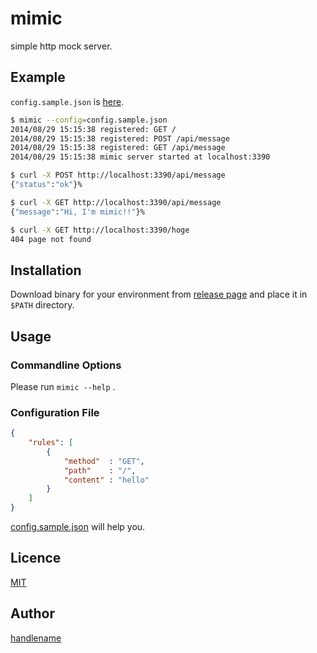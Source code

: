 # mimic

simple http mock server.

## Example

`config.sample.json` is [here](https://github.com/handlename/mimic/config.sample.json).

```bash
$ mimic --config=config.sample.json
2014/08/29 15:15:38 registered: GET /
2014/08/29 15:15:38 registered: POST /api/message
2014/08/29 15:15:38 registered: GET /api/message
2014/08/29 15:15:38 mimic server started at localhost:3390
```

```bash
$ curl -X POST http://localhost:3390/api/message
{"status":"ok"}%                                                                                                                                                                                                               -- 2014/08/29 15:16:30 --

$ curl -X GET http://localhost:3390/api/message
{"message":"Hi, I'm mimic!!"}%                                                                                                                                                                                                 -- 2014/08/29 15:16:35 --

$ curl -X GET http://localhost:3390/hoge
404 page not found
```

## Installation

Download binary for your environment from [release page](https://github.com/handlename/mimic/blob/master/config.sample.json)
and place it in `$PATH` directory.

## Usage

### Commandline Options

Please run `mimic --help` .

### Configuration File

```json
{
    "rules": [
        {
            "method"  : "GET",
            "path"    : "/",
            "content" : "hello"
        }
    ]
}
```

[config.sample.json](https://github.com/handlename/mimic/blob/master/config.sample.json)
will help you.

## Licence

[MIT](https://github.com/tcnksm/tool/blob/master/LICENCE)

## Author

[handlename](https://github.com/handlename)
